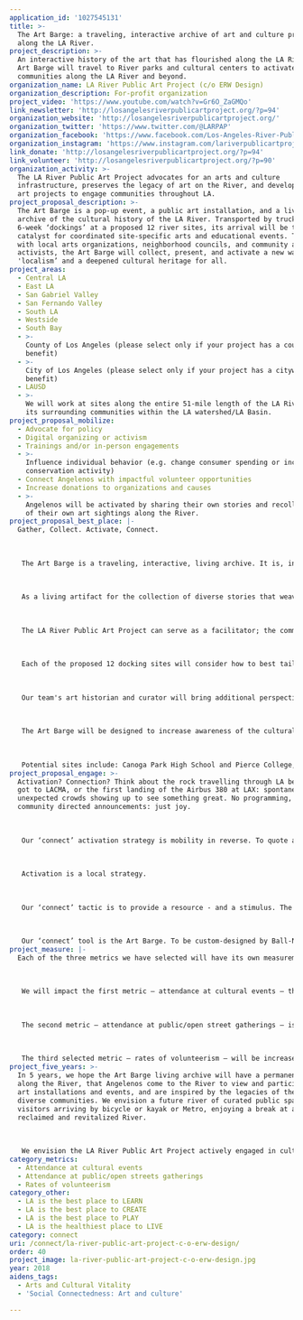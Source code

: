 ```yaml
---
application_id: '1027545131'
title: >-
  The Art Barge: a traveling, interactive archive of art and culture precedents
  along the LA River.
project_description: >-
  An interactive history of the art that has flourished along the LA River, the
  Art Barge will travel to River parks and cultural centers to activate
  communities along the LA River and beyond.
organization_name: LA River Public Art Project (c/o ERW Design)
organization_description: For-profit organization
project_video: 'https://www.youtube.com/watch?v=Gr6O_ZaGMQo'
link_newsletter: 'http://losangelesriverpublicartproject.org/?p=94'
organization_website: 'http://losangelesriverpublicartproject.org/'
organization_twitter: 'https://www.twitter.com/@LARPAP'
organization_facebook: 'https://www.facebook.com/Los-Angeles-River-Public-Art-Project-698775940231398/'
organization_instagram: 'https://www.instagram.com/lariverpublicartproject'
link_donate: 'http://losangelesriverpublicartproject.org/?p=94'
link_volunteer: 'http://losangelesriverpublicartproject.org/?p=90'
organization_activity: >-
  The LA River Public Art Project advocates for an arts and culture
  infrastructure, preserves the legacy of art on the River, and develops public
  art projects to engage communities throughout LA.
project_proposal_description: >-
  The Art Barge is a pop-up event, a public art installation, and a living
  archive of the cultural history of the LA River. Transported by truck, with
  6-week ‘dockings’ at a proposed 12 river sites, its arrival will be the
  catalyst for coordinated site-specific arts and educational events. Together
  with local arts organizations, neighborhood councils, and community arts
  activists, the Art Barge will collect, present, and activate a new wave of
  'localism’ and a deepened cultural heritage for all.
project_areas:
  - Central LA
  - East LA
  - San Gabriel Valley
  - San Fernando Valley
  - South LA
  - Westside
  - South Bay
  - >-
    County of Los Angeles (please select only if your project has a countywide
    benefit)
  - >-
    City of Los Angeles (please select only if your project has a citywide
    benefit)
  - LAUSD
  - >-
    We will work at sites along the entire 51-mile length of the LA River and
    its surrounding communities within the LA watershed/LA Basin.
project_proposal_mobilize:
  - Advocate for policy
  - Digital organizing or activism
  - Trainings and/or in-person engagements
  - >-
    Influence individual behavior (e.g. change consumer spending or increase
    conservation activity)
  - Connect Angelenos with impactful volunteer opportunities
  - Increase donations to organizations and causes
  - >-
    Angelenos will be activated by sharing their own stories and recollections
    of their own art sightings along the River. 
project_proposal_best_place: |-
  Gather, Collect. Activate, Connect. 
   
   
   
   The Art Barge is a traveling, interactive, living archive. It is, in itself, an activation. Its unique design and dual function as an archive will attract people of all ages and backgrounds. The activities around the barge 'dockings' will invite people to connect to each other and to their community. 
   
   
   
   As a living artifact for the collection of diverse stories that weave together to form a multi-faceted public place identity, these stories of public art and culture will contribute to the meaning of the River’s communities, reconstituting “communities of memory” that bridge and preserve historical with contemporary public art and cultural projects. 
   
   
   
   The LA River Public Art Project can serve as a facilitator; the communities will lead, explore, and add their stories and recollections of art events along the River. Arts and cultural activities will be presented, discussed, reviewed, and selected in conjunction with individual site partners. 
   
   
   
   Each of the proposed 12 docking sites will consider how to best tailor events, programs, and coordinate with neighborhood community organizations, businesses and residents. 
   
   
   
   Our team's art historian and curator will bring additional perspective to the art installations, events, speaker/music series, and educational activities. While the barge will draw its county-wide audiences, local dockings will provide local residents unique access cultural events and volunteer opportunities.
   
   
   
   The Art Barge will be designed to increase awareness of the cultural history of the River, entice people to go a park they may have never visited before, have a picnic along the River, engage with neighbors and community members at events and activities, encourage local and neighborhood organizations to develop associate events to coincide with Art Barge dockings, and enhance awareness of the cultural history of the LA River. 
   
   
   
   Potential sites include: Canoga Park High School and Pierce College, Woodland Hills (Mile 51); Lautner Building, Winnetka (Mile 49); Reseda City Park, Reseda (Mile 47); Sepulveda Basin Recreational Area, Encino (Mile 45/44); Weddington Park, Studio City (Mile 37); North Atwater Park (Mile 29-30); Sunnynook Park, Atwater Village (Mile 28-29); Louis MacAdams Park, Elysian Valley (Mile 26); Bowtie Parcel, Atwater Village (Mile 26); Ed P Reyes River Greenway, Lincoln Heights (Mile 25); Los Angeles State Historic Park, Chinatown (Mile 23-24); Institute of Contemporary Art, Boyle Heights (Mile 22-23); Sixth Street Viaduct Replacement Project, Arts District (Mile 21); Park Elementary School, Cudahy Park, Cudahy (Mile 14); Hollydale Regional Park, South Gate (Mile 13); Paramount / Dills Park / Clinton Elementary, Domingues High School, Mark Keppel Elementary, Whaley Middle School, Compton (Mile 9); Drake Park Community Center, Long Beach (Miles 1-3), and more to be identified by local communities!
project_proposal_engage: >-
  Activation? Connection? Think about the rock travelling through LA before it
  got to LACMA, or the first landing of the Airbus 380 at LAX: spontaneous and
  unexpected crowds showing up to see something great. No programming, no
  community directed announcements: just joy. 
   
   
   
   Our ‘connect’ activation strategy is mobility in reverse. To quote a well-worn phrase by Francis Bacon, “If Mohammed won’t go to the mountain, bring the mountain to him.” The Art Barge is envisioned as a temporary public art installation, docking at local sites, an event, a moment in history.
   
   
   
   Activation is a local strategy.
   
   
   
   Our ‘connect’ tactic is to provide a resource - and a stimulus. The interactive archive housed in the Art Barge will be content flexible: less data crunching, more hands-on, more connective. As cultural history is collected, viewed, and recorded, the breadth of the heritage of the River and its communities will strengthen the River’s cultural value to the community.
   
   
   
   Our ‘connect’ tool is the Art Barge. To be custom-designed by Ball-Nogues Studio, it will not only be public art, but will also house on-site WiFi, interactive activities, archival intake, and site-specific curated activities for all-ages. Working with local organizations and art constituencies, steeped in the knowledge and networks of each community, a diverse array of events and activities will emerge for each site.
project_measure: |-
  Each of the three metrics we have selected will have its own measurement tool.
   
   
   
   We will impact the first metric — attendance at cultural events — though an increase in numbers of attendance in each community by 1-2% of the current County-wide figure of 12% who have attended a museum and 18% who have attended live performances. As visitors come through to the venue, volunteers will distribute and collect a unique numbered survey and ask them to take a 3-question survey. 
   
    
   
   The second metric — attendance at public/open street gatherings — is a dream metric that we have identified a way to quantify. We propose utilizing city licenses issued for public events in the previous three years for establish a baseline for number of days there were public/open street gatherings in each community. We will add the number of Art Barge’s days of operation/public events to the current year’s city licenses issued to ascertain increase in percentage of in public/open street gatherings for that year. 
   
    
   
   The third selected metric — rates of volunteerism — will be increased in each community by 1-2% of the current countywide figure of 20% who have volunteered formally. We propose creating a survey at volunteer intake/orientation days to quantify the numbers of participants.
project_five_years: >-
  In 5 years, we hope the Art Barge living archive will have a permanent home
  along the River, that Angelenos come to the River to view and participate in
  art installations and events, and are inspired by the legacies of the River's
  diverse communities. We envision a future river of curated public spaces,
  visitors arriving by bicycle or kayak or Metro, enjoying a break at a
  reclaimed and revitalized River.
   
   
   
   We envision the LA River Public Art Project actively engaged in cultural development, and funded and staffed with paid employees and enthusiastic volunteers. We hope to have an established mentoring program to expand cultural and art awareness as we reach across local, regional, and global audiences.
category_metrics:
  - Attendance at cultural events
  - Attendance at public/open streets gatherings
  - Rates of volunteerism
category_other:
  - LA is the best place to LEARN
  - LA is the best place to CREATE
  - LA is the best place to PLAY
  - LA is the healthiest place to LIVE
category: connect
uri: /connect/la-river-public-art-project-c-o-erw-design/
order: 40
project_image: la-river-public-art-project-c-o-erw-design.jpg
year: 2018
aidens_tags:
  - Arts and Cultural Vitality
  - 'Social Connectedness: Art and culture'

---
```

